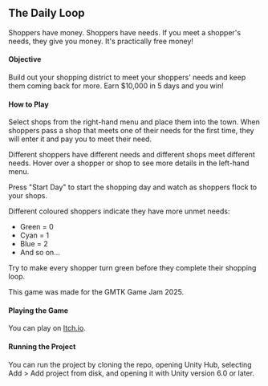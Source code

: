 ## The Daily Loop

Shoppers have money. Shoppers have needs. If you meet a shopper's needs, they give you money. It's practically free money!

#### Objective

Build out your shopping district to meet your shoppers' needs and keep them coming back for more. Earn $10,000 in 5 days and you win!

#### How to Play

Select shops from the right-hand menu and place them into the town. When shoppers pass a shop that meets one of their needs for the first time, they will enter it and pay you to meet their need.

Different shoppers have different needs and different shops meet different needs. Hover over a shopper or shop to see more details in the left-hand menu.

Press "Start Day" to start the shopping day and watch as shoppers flock to your shops.

Different coloured shoppers indicate they have more unmet needs:

-   Green = 0
-   Cyan = 1
-   Blue = 2
-   And so on...

Try to make every shopper turn green before they complete their shopping loop.

This game was made for the GMTK Game Jam 2025.

#### Playing the Game

You can play on [Itch.io](https://supremetorian-studios.itch.io/the-daily-loop).

#### Running the Project

You can run the project by cloning the repo, opening Unity Hub, selecting Add > Add project from disk, and opening it with Unity version 6.0 or later.
